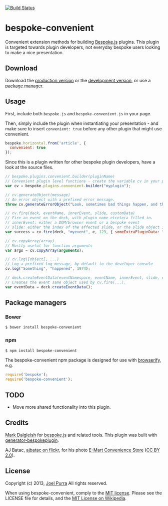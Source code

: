 [![Build Status](https://secure.travis-ci.org/joelpurra/bespoke-convenient.png?branch=master)](https://travis-ci.org/joelpurra/bespoke-convenient)

# bespoke-convenient

Convenient extension methods for building [Bespoke.js][bespoke.js] plugins. This plugin is targeted towards plugin developers, not everyday bespoke users looking to make a nice presentation.

## Download

Download the [production version][min] or the [development version][max], or use a [package manager](#package-managers).

[min]: https://raw.github.com/joelpurra/bespoke-convenient/master/dist/bespoke-convenient.min.js
[max]: https://raw.github.com/joelpurra/bespoke-convenient/master/dist/bespoke-convenient.js

## Usage

First, include both `bespoke.js` and `bespoke-convenient.js` in your page.

Then, simply include the plugin when instantiating your presentation - and make sure to insert `convenient: true` before any other plugin that might use convenient.

```js
bespoke.horizontal.from('article', {
  convenient: true
});
```

Since this is a plugin written for other bespoke plugin developers, have a look at the source files.

```js
// bespoke.plugins.convenient.builder(pluginName)
// Convenient plugin level functions - create the variable cv in your plugin.
var cv = bespoke.plugins.convenient.builder("myplugin");

// cv.generateObject(message)
// An error object with a prefixed error message.
throw cv.generateErrorObject("Look, sometimes bad things happen, and there is nothing you can do about it, so why worry? -- Simba, The Lion King");

// cv.fire(deck, eventName, innerEvent, slide, customData)
// Fire an event on the deck, with plugin name etcetera filled in.
// innerEvent: either a DOM/browser event or a bespoke event
// slide: either the index of the affected slide, or the slide object itself
var success = cv.fire(deck, "myevent", e, 123, { someExtraPluginData: "data value", somePluginStatus: 999 });

// cv.copyArray(array)
// Mostly useful for function arguments
var args = cv.copyArray(arguments);

// cv.log([object], ...)
// Log a prefixed log message, by default to the developer console
cv.log("Something", "happened", 1974);

// deck.createEventData(eventNamespace, eventName, innerEvent, slide, eventData)
// Creates the event same object used by cv.fire(...).
var eventData = deck.createEventData();
```


## Package managers

### Bower

```bash
$ bower install bespoke-convenient
```

### npm

```bash
$ npm install bespoke-convenient
```

The bespoke-convenient npm package is designed for use with [browserify](http://browserify.org/), e.g.

```js
require('bespoke');
require('bespoke-convenient');
```

## TODO

- Move more shared functionality into this plugin.


## Credits

[Mark Dalgleish](http://markdalgleish.com/) for [bespoke.js][bespoke.js] and related tools. This plugin was built with [generator-bespokeplugin](https://github.com/markdalgleish/generator-bespokeplugin).

AJ Batac, [ajbatac on flickr](https://secure.flickr.com/photos/ajbatac/), for his photo [E-Mart Convenience Store](https://secure.flickr.com/photos/ajbatac/7139837787/) ([CC BY 2.0](https://creativecommons.org/licenses/by/2.0/)).



## License

Copyright (c) 2013, [Joel Purra](http://joelpurra.com/) All rights reserved.

When using bespoke-convenient, comply to the [MIT license](http://joelpurra.mit-license.org/2013). Please see the LICENSE file for details, and the [MIT License on Wikipedia](http://en.wikipedia.org/wiki/MIT_License).

[bespoke.js]: https://github.com/markdalgleish/bespoke.js
